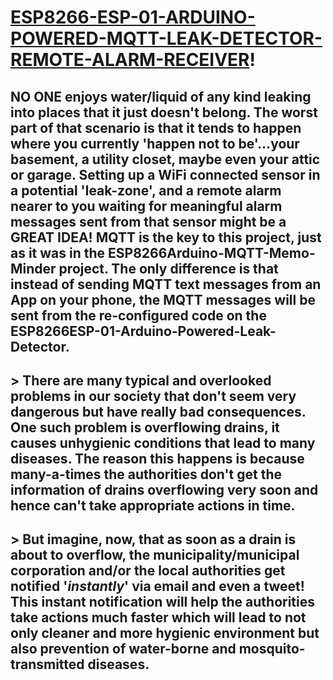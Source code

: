 #  [ESP8266-ESP-01-ARDUINO-POWERED-MQTT-LEAK-DETECTOR-REMOTE-ALARM-RECEIVER](https://github.com/ishwariyjoshi/ESP8266-ESP-01-ARDUINO-POWERED-MQTT-LEAK-DETECTOR-REMOTE-ALARM-RECEIVER)!

## NO ONE enjoys water/liquid of any kind leaking into places that it just doesn't belong. The worst part of that scenario is that it tends to happen where you currently 'happen not to be'...your basement, a utility closet, maybe even your attic or garage. Setting up a WiFi connected sensor in a potential 'leak-zone', and a remote alarm nearer to you waiting for meaningful alarm messages sent from that sensor might be a GREAT IDEA!  MQTT is the key to this project, just as it was in the ESP8266Arduino-MQTT-Memo-Minder project. The only difference is that instead of sending MQTT text messages from an App on your phone, the MQTT messages will be sent from the re-configured code on the ESP8266ESP-01-Arduino-Powered-Leak-Detector.

## >  There are many typical and overlooked problems in our society that don't seem very dangerous but have really bad consequences. One such problem is overflowing drains, it causes unhygienic conditions that lead to many diseases. The reason this happens is because many-a-times the authorities don't get the information of drains overflowing very soon and hence can't take appropriate actions in time. 
 
## > But imagine, now, that as soon as a drain is about to overflow, the municipality/municipal corporation and/or the local authorities get notified '_instantly_' via email and even a tweet! This instant notification will help the authorities take actions much faster which will lead to not only cleaner and more hygienic environment but also prevention of water-borne and mosquito-transmitted diseases. 